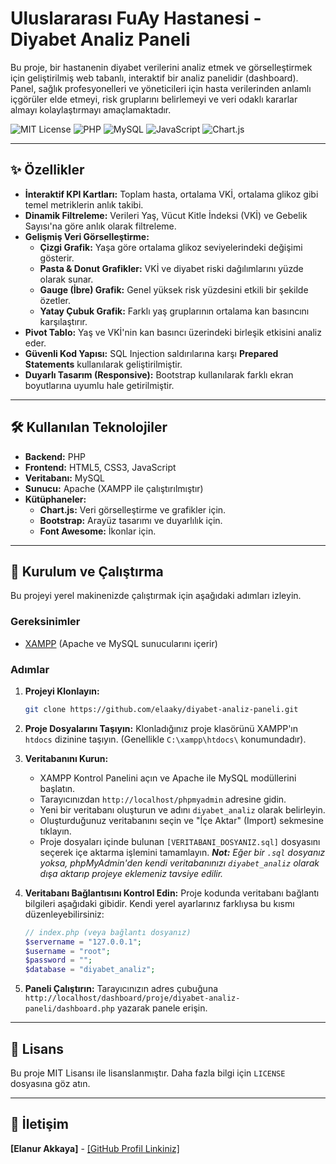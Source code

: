 # Uluslararası FuAy Hastanesi - Diyabet Analiz Paneli

Bu proje, bir hastanenin diyabet verilerini analiz etmek ve görselleştirmek için geliştirilmiş web tabanlı, interaktif bir analiz panelidir (dashboard). Panel, sağlık profesyonelleri ve yöneticileri için hasta verilerinden anlamlı içgörüler elde etmeyi, risk gruplarını belirlemeyi ve veri odaklı kararlar almayı kolaylaştırmayı amaçlamaktadır.

![MIT License](https://img.shields.io/badge/license-MIT-green)
![PHP](https://img.shields.io/badge/PHP-777BB4?style=for-the-badge&logo=php&logoColor=white)
![MySQL](https://img.shields.io/badge/MySQL-005C84?style=for-the-badge&logo=mysql&logoColor=white)
![JavaScript](https://img.shields.io/badge/JavaScript-F7DF1E?style=for-the-badge&logo=javascript&logoColor=black)
![Chart\.js](https://img.shields.io/badge/Chart\.js-FF6384?style=for-the-badge&logo=chartdotjs&logoColor=white)

---

## ✨ Özellikler

- **İnteraktif KPI Kartları:** Toplam hasta, ortalama VKİ, ortalama glikoz gibi temel metriklerin anlık takibi.
- **Dinamik Filtreleme:** Verileri Yaş, Vücut Kitle İndeksi (VKİ) ve Gebelik Sayısı'na göre anlık olarak filtreleme.
- **Gelişmiş Veri Görselleştirme:**
  - **Çizgi Grafik:** Yaşa göre ortalama glikoz seviyelerindeki değişimi gösterir.
  - **Pasta & Donut Grafikler:** VKİ ve diyabet riski dağılımlarını yüzde olarak sunar.
  - **Gauge (İbre) Grafik:** Genel yüksek risk yüzdesini etkili bir şekilde özetler.
  - **Yatay Çubuk Grafik:** Farklı yaş gruplarının ortalama kan basıncını karşılaştırır.
- **Pivot Tablo:** Yaş ve VKİ'nin kan basıncı üzerindeki birleşik etkisini analiz eder.
- **Güvenli Kod Yapısı:** SQL Injection saldırılarına karşı **Prepared Statements** kullanılarak geliştirilmiştir.
- **Duyarlı Tasarım (Responsive):** Bootstrap kullanılarak farklı ekran boyutlarına uyumlu hale getirilmiştir.

---

## 🛠️ Kullanılan Teknolojiler

- **Backend:** PHP
- **Frontend:** HTML5, CSS3, JavaScript
- **Veritabanı:** MySQL
- **Sunucu:** Apache (XAMPP ile çalıştırılmıştır)
- **Kütüphaneler:**
  - **Chart.js:** Veri görselleştirme ve grafikler için.
  - **Bootstrap:** Arayüz tasarımı ve duyarlılık için.
  - **Font Awesome:** İkonlar için.

---

## 🚀 Kurulum ve Çalıştırma

Bu projeyi yerel makinenizde çalıştırmak için aşağıdaki adımları izleyin.

### Gereksinimler

- [XAMPP](https://www.apachefriends.org/tr/index.html) (Apache ve MySQL sunucularını içerir)

### Adımlar

1.  **Projeyi Klonlayın:**
    ```bash
    git clone https://github.com/elaaky/diyabet-analiz-paneli.git
    ```

2.  **Proje Dosyalarını Taşıyın:**
    Klonladığınız proje klasörünü XAMPP'ın `htdocs` dizinine taşıyın. (Genellikle `C:\xampp\htdocs\` konumundadır).

3.  **Veritabanını Kurun:**
    - XAMPP Kontrol Panelini açın ve Apache ile MySQL modüllerini başlatın.
    - Tarayıcınızdan `http://localhost/phpmyadmin` adresine gidin.
    - Yeni bir veritabanı oluşturun ve adını `diyabet_analiz` olarak belirleyin.
    - Oluşturduğunuz veritabanını seçin ve "İçe Aktar" (Import) sekmesine tıklayın.
    - Proje dosyaları içinde bulunan `[VERITABANI_DOSYANIZ.sql]` dosyasını seçerek içe aktarma işlemini tamamlayın.
      _**Not:** Eğer bir `.sql` dosyanız yoksa, phpMyAdmin'den kendi veritabanınızı `diyabet_analiz` olarak dışa aktarıp projeye eklemeniz tavsiye edilir._

4.  **Veritabanı Bağlantısını Kontrol Edin:**
    Proje kodunda veritabanı bağlantı bilgileri aşağıdaki gibidir. Kendi yerel ayarlarınız farklıysa bu kısmı düzenleyebilirsiniz:
    ```php
    // index.php (veya bağlantı dosyanız)
    $servername = "127.0.0.1";
    $username = "root";
    $password = "";
    $database = "diyabet_analiz";
    ```

5.  **Paneli Çalıştırın:**
    Tarayıcınızın adres çubuğuna `http://localhost/dashboard/proje/diyabet-analiz-paneli/dashboard.php` yazarak panele erişin.

---

## 📄 Lisans

Bu proje MIT Lisansı ile lisanslanmıştır. Daha fazla bilgi için `LICENSE` dosyasına göz atın.

---

## 👤 İletişim

**[Elanur Akkaya]** - [\[GitHub Profil Linkiniz\]](https://github.com/elaaky)
